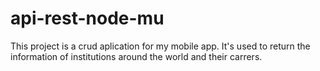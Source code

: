 # api-rest-node-mu
This project is a crud aplication for my mobile app.
It's used to return the information of institutions around the world and their carrers.
